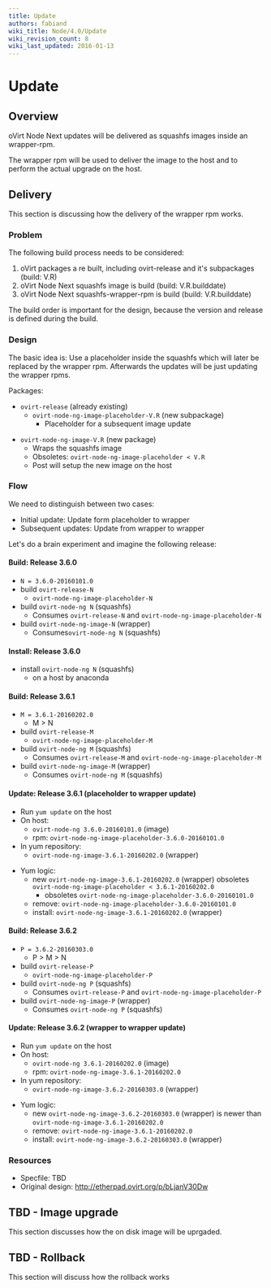 ```yaml
---
title: Update
authors: fabiand
wiki_title: Node/4.0/Update
wiki_revision_count: 8
wiki_last_updated: 2016-01-13
---
```


# Update

## Overview

oVirt Node Next updates will be delivered as squashfs images inside an wrapper-rpm.

The wrapper rpm will be used to deliver the image to the host and to perform the actual upgrade on the host.

## Delivery

This section is discussing how the delivery of the wrapper rpm works.

### Problem

The following build process needs to be considered:

1.  oVirt packages a re built, including ovirt-release and it's subpackages (build: V.R)
2.  oVirt Node Next squashfs image is build (build: V.R.builddate)
3.  oVirt Node Next squashfs-wrapper-rpm is build (build: V.R.builddate)

The build order is important for the design, because the version and release is defined during the build.

### Design

The basic idea is: Use a placeholder inside the squashfs which will later be replaced by the wrapper rpm. Afterwards the updates will be just updating the wrapper rpms.

Packages:

*   `ovirt-release` (already existing)
    -   `ovirt-node-ng-image-placeholder-V.R` (new subpackage)
        -   Placeholder for a subsequent image update

<!-- -->

*   `ovirt-node-ng-image-V.R` (new package)
    -   Wraps the squashfs image
    -   Obsoletes: `ovirt-node-ng-image-placeholder < V.R`
    -   Post will setup the new image on the host

### Flow

We need to distinguish between two cases:

*   Initial update: Update form placeholder to wrapper
*   Subsequent updates: Update from wrapper to wrapper

Let's do a brain experiment and imagine the following release:

#### Build: Release 3.6.0

*   `N = 3.6.0-20160101.0`
*   build `ovirt-release-N`
    -   `ovirt-node-ng-image-placeholder-N`
*   build `ovirt-node-ng N` (squashfs)
    -   Consumes `ovirt-release-N` and `ovirt-node-ng-image-placeholder-N`
*   build `ovirt-node-ng-image-N` (wrapper)
    -   Consumes`ovirt-node-ng N` (squashfs)

#### Install: Release 3.6.0

*   install `ovirt-node-ng N` (squashfs)
    -   on a host by anaconda

#### Build: Release 3.6.1

*   `M = 3.6.1-20160202.0`
    -   M > N
*   build `ovirt-release-M`
    -   `ovirt-node-ng-image-placeholder-M`
*   build `ovirt-node-ng M` (squashfs)
    -   Consumes `ovirt-release-M` and `ovirt-node-ng-image-placeholder-M`
*   build `ovirt-node-ng-image-M` (wrapper)
    -   Consumes `ovirt-node-ng M` (squashfs)

#### Update: Release 3.6.1 (placeholder to wrapper update)

*   Run `yum update` on the host
*   On host:
    -   `ovirt-node-ng 3.6.0-20160101.0` (image)
    -   rpm: `ovirt-node-ng-image-placeholder-3.6.0-20160101.0`
*   In yum repository:
    -   `ovirt-node-ng-image-3.6.1-20160202.0` (wrapper)

<!-- -->

*   Yum logic:
    -   new `ovirt-node-ng-image-3.6.1-20160202.0` (wrapper) obsoletes `ovirt-node-ng-image-placeholder < 3.6.1-20160202.0`
        -   obsoletes `ovirt-node-ng-image-placeholder-3.6.0-20160101.0`
    -   remove: `ovirt-node-ng-image-placeholder-3.6.0-20160101.0`
    -   install: `ovirt-node-ng-image-3.6.1-20160202.0` (wrapper)

#### Build: Release 3.6.2

*   `P = 3.6.2-20160303.0`
    -   P > M > N
*   build `ovirt-release-P`
    -   `ovirt-node-ng-image-placeholder-P`
*   build `ovirt-node-ng P` (squashfs)
    -   Consumes `ovirt-release-P` and `ovirt-node-ng-image-placeholder-P`
*   build `ovirt-node-ng-image-P` (wrapper)
    -   Consumes `ovirt-node-ng P` (squashfs)

#### Update: Release 3.6.2 (wrapper to wrapper update)

*   Run `yum update` on the host
*   On host:
    -   `ovirt-node-ng 3.6.1-20160202.0` (image)
    -   rpm: `ovirt-node-ng-image-3.6.1-20160202.0`
*   In yum repository:
    -   `ovirt-node-ng-image-3.6.2-20160303.0` (wrapper)

<!-- -->

*   Yum logic:
    -   new `ovirt-node-ng-image-3.6.2-20160303.0` (wrapper) is newer than `ovirt-node-ng-image-3.6.1-20160202.0`
    -   remove: `ovirt-node-ng-image-3.6.1-20160202.0`
    -   install: `ovirt-node-ng-image-3.6.2-20160303.0` (wrapper)

### Resources

*   Specfile: TBD
*   Original design: <http://etherpad.ovirt.org/p/bLjanV30Dw>

## TBD - Image upgrade

This section discusses how the on disk image will be uprgaded.

## TBD - Rollback

This section will discuss how the rollback works
